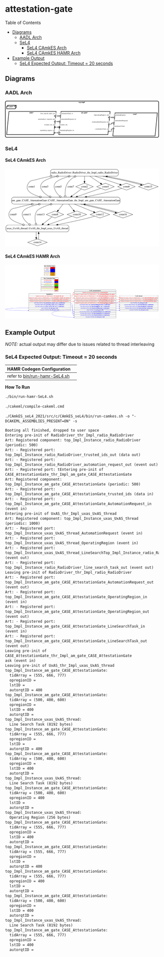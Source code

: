# attestation-gate

 Table of Contents
  * [Diagrams](#diagrams)
    * [AADL Arch](#aadl-arch)
    * [SeL4](#sel4)
      * [SeL4 CAmkES Arch](#sel4-camkes-arch)
      * [SeL4 CAmkES HAMR Arch](#sel4-camkes-hamr-arch)
  * [Example Output](#example-output)
    * [SeL4 Expected Output: Timeout = 20 seconds](#sel4-expected-output-timeout--20-seconds)

## Diagrams
### AADL Arch
![AADL Arch](diagrams/aadl-arch.png)

### SeL4
#### SeL4 CAmkES Arch
![SeL4 CAmkES Arch](diagrams/CAmkES-arch-SeL4.svg)

#### SeL4 CAmkES HAMR Arch
![SeL4 CAmkES HAMR Arch](diagrams/CAmkES-HAMR-arch-SeL4.svg)

## Example Output
*NOTE:* actual output may differ due to issues related to thread interleaving
### SeL4 Expected Output: Timeout = 20 seconds

  |HAMR Codegen Configuration| |
  |--|--|
  | refer to [bin/run-hamr-SeL4.sh](bin/run-hamr-SeL4.sh) |


  **How To Run**
  ```
  ./bin/run-hamr-SeL4.sh

  ./cakeml/compile-cakeml.cmd

  ./CAmkES_seL4_2021/src/c/CAmkES_seL4/bin/run-camkes.sh -o "-DCAKEML_ASSEMBLIES_PRESENT=ON" -s
  ```

  ```
  Booting all finished, dropped to user space
  Entering pre-init of RadioDriver_thr_Impl_radio_RadioDriver
  Art: Registered component: top_Impl_Instance_radio_RadioDriver (periodic: 500)
  Art: - Registered port: top_Impl_Instance_radio_RadioDriver_trusted_ids_out (data out)
  Art: - Registered port: top_Impl_Instance_radio_RadioDriver_automation_request_out (event out)
  Art: - Registered port: tEntering pre-init of CASE_AttestationGate_thr_Impl_am_gate_CASE_AttestationGate
  Art: Registered component: top_Impl_Instance_am_gate_CASE_AttestationGate (periodic: 500)
  Art: - Registered port: top_Impl_Instance_am_gate_CASE_AttestationGate_trusted_ids (data in)
  Art: - Registered port: top_Impl_Instance_am_gate_CASE_AttestationGate_AutomationRequest_in (event in)
  Entering pre-init of UxAS_thr_Impl_uxas_UxAS_thread
  Art: Registered component: top_Impl_Instance_uxas_UxAS_thread (periodic: 1000)
  Art: - Registered port: top_Impl_Instance_uxas_UxAS_thread_AutomationRequest (event in)
  Art: - Registered port: top_Impl_Instance_uxas_UxAS_thread_OperatingRegion (event in)
  Art: - Registered port: top_Impl_Instance_uxas_UxAS_thread_LineSearchTop_Impl_Instance_radio_RadioDriver_operating_region_out (event out)
  Art: - Registered port: top_Impl_Instance_radio_RadioDriver_line_search_task_out (event out)
  Leaving pre-init of RadioDriver_thr_Impl_radio_RadioDriver
  Art: - Registered port: top_Impl_Instance_am_gate_CASE_AttestationGate_AutomationRequest_out (event out)
  Art: - Registered port: top_Impl_Instance_am_gate_CASE_AttestationGate_OperatingRegion_in (event in)
  Art: - Registered port: top_Impl_Instance_am_gate_CASE_AttestationGate_OperatingRegion_out (event out)
  Art: - Registered port: top_Impl_Instance_am_gate_CASE_AttestationGate_LineSearchTask_in (event in)
  Art: - Registered port: top_Impl_Instance_am_gate_CASE_AttestationGate_LineSearchTask_out (event out)
  Leaving pre-init of CASE_AttestationGate_thr_Impl_am_gate_CASE_AttestationGate
  ask (event in)
  Leaving pre-init of UxAS_thr_Impl_uxas_UxAS_thread
  top_Impl_Instance_am_gate_CASE_AttestationGate: 
  	tidArray = (555, 666, 777)
  	opregionID = 
  	lstID = 
  	autorqtID = 400
  top_Impl_Instance_am_gate_CASE_AttestationGate: 
  	tidArray = (500, 400, 600)
  	opregionID = 
  	lstID = 400
  	autorqtID = 
  top_Impl_Instance_uxas_UxAS_thread: 
  	Line Search Task (8192 bytes)
  top_Impl_Instance_am_gate_CASE_AttestationGate: 
  	tidArray = (555, 666, 777)
  	opregionID = 
  	lstID = 
  	autorqtID = 400
  top_Impl_Instance_am_gate_CASE_AttestationGate: 
  	tidArray = (500, 400, 600)
  	opregionID = 
  	lstID = 400
  	autorqtID = 
  top_Impl_Instance_uxas_UxAS_thread: 
  	Line Search Task (8192 bytes)
  top_Impl_Instance_am_gate_CASE_AttestationGate: 
  	tidArray = (500, 400, 600)
  	opregionID = 400
  	lstID = 
  	autorqtID = 
  top_Impl_Instance_uxas_UxAS_thread: 
  	Operating Region (256 bytes)
  top_Impl_Instance_am_gate_CASE_AttestationGate: 
  	tidArray = (555, 666, 777)
  	opregionID = 
  	lstID = 400
  	autorqtID = 
  top_Impl_Instance_am_gate_CASE_AttestationGate: 
  	tidArray = (555, 666, 777)
  	opregionID = 
  	lstID = 
  	autorqtID = 400
  top_Impl_Instance_am_gate_CASE_AttestationGate: 
  	tidArray = (555, 666, 777)
  	opregionID = 400
  	lstID = 
  	autorqtID = 
  top_Impl_Instance_am_gate_CASE_AttestationGate: 
  	tidArray = (500, 400, 600)
  	opregionID = 
  	lstID = 400
  	autorqtID = 
  top_Impl_Instance_uxas_UxAS_thread: 
  	Line Search Task (8192 bytes)
  top_Impl_Instance_am_gate_CASE_AttestationGate: 
  	tidArray = (555, 666, 777)
  	opregionID = 
  	lstID = 400
  	autorqtID = 

  ```